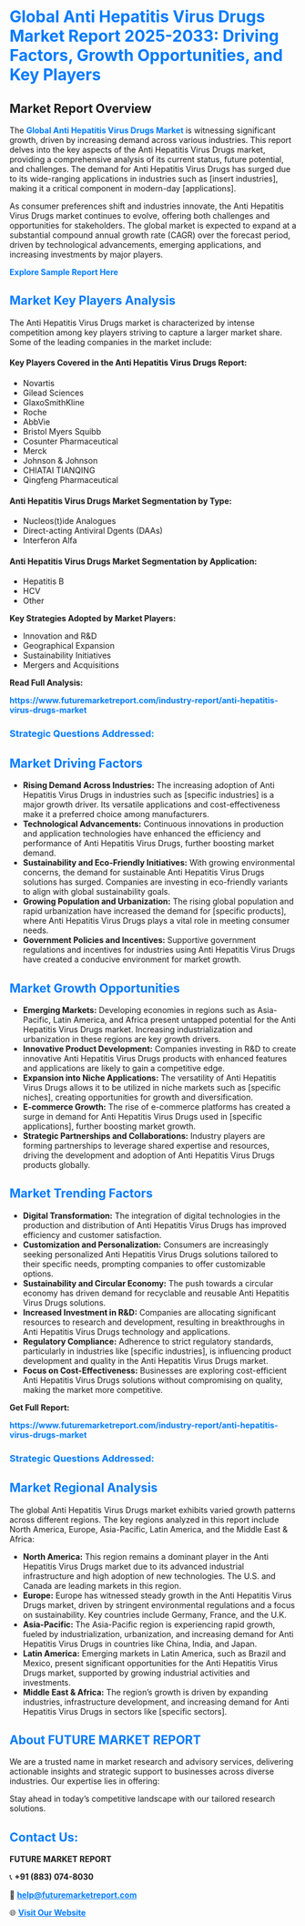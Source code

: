 <h1 style="color: #007BFF;">Global Anti Hepatitis Virus Drugs Market Report 2025-2033: Driving Factors, Growth Opportunities, and Key Players</h1>

<section id="overview">
<h2>Market Report Overview</h2>
<p>The <a href="https://www.futuremarketreport.com/industry-report/anti-hepatitis-virus-drugs-market" style="color: #007BFF; text-decoration: none;"><strong>Global Anti Hepatitis Virus Drugs Market</strong></a> is witnessing significant growth, driven by increasing demand across various industries. This report delves into the key aspects of the Anti Hepatitis Virus Drugs market, providing a comprehensive analysis of its current status, future potential, and challenges. The demand for Anti Hepatitis Virus Drugs has surged due to its wide-ranging applications in industries such as [insert industries], making it a critical component in modern-day [applications].</p>
<p>As consumer preferences shift and industries innovate, the Anti Hepatitis Virus Drugs market continues to evolve, offering both challenges and opportunities for stakeholders. The global market is expected to expand at a substantial compound annual growth rate (CAGR) over the forecast period, driven by technological advancements, emerging applications, and increasing investments by major players.</p>
</section>

<section id="overview">
<p><a href="https://www.futuremarketreport.com/request-sample/reportId=77762" style="color: #007BFF; text-decoration: none;"><strong>Explore Sample Report Here</strong></a></p>
</section>

<section id="key-players">
<h2 style="color: #007BFF;">Market Key Players Analysis</h2>
<p>The Anti Hepatitis Virus Drugs market is characterized by intense competition among key players striving to capture a larger market share. Some of the leading companies in the market include:</p>
<h4>Key Players Covered in the Anti Hepatitis Virus Drugs Report:</h4>
<ul><li>Novartis</li><li>Gilead Sciences</li><li>GlaxoSmithKline</li><li>Roche</li><li>AbbVie</li><li>Bristol Myers Squibb</li><li>Cosunter Pharmaceutical</li><li>Merck</li><li>Johnson &amp; Johnson</li><li>CHIATAI TIANQING</li><li>Qingfeng Pharmaceutical</li></ul>
<h4>Anti Hepatitis Virus Drugs Market Segmentation by Type:</h4>
<ul><li>Nucleos(t)ide Analogues</li><li>Direct-acting Antiviral Dgents (DAAs)</li><li>Interferon Alfa</li></ul>

<h4>Anti Hepatitis Virus Drugs Market Segmentation by Application:</h4>
<ul><li>Hepatitis B</li><li>HCV</li><li>Other</li></ul>
<p><strong>Key Strategies Adopted by Market Players:</strong></p>
<ul>
<li>Innovation and R&D</li>
<li>Geographical Expansion</li>
<li>Sustainability Initiatives</li>
<li>Mergers and Acquisitions</li>
</ul>
</section>

<section>
<p><strong>Read Full Analysis: </strong></p><a href="https://www.futuremarketreport.com/industry-report/anti-hepatitis-virus-drugs-market" style="color: #007BFF; text-decoration: none;"><strong>https://www.futuremarketreport.com/industry-report/anti-hepatitis-virus-drugs-market</strong></a>
<h3 style="color: #007BFF;">Strategic Questions Addressed:</h3>
</section>

<section id="driving-factors">
<h2 style="color: #007BFF;">Market Driving Factors</h2>
<ul>
<li><strong>Rising Demand Across Industries:</strong> The increasing adoption of Anti Hepatitis Virus Drugs in industries such as [specific industries] is a major growth driver. Its versatile applications and cost-effectiveness make it a preferred choice among manufacturers.</li>
<li><strong>Technological Advancements:</strong> Continuous innovations in production and application technologies have enhanced the efficiency and performance of Anti Hepatitis Virus Drugs, further boosting market demand.</li>
<li><strong>Sustainability and Eco-Friendly Initiatives:</strong> With growing environmental concerns, the demand for sustainable Anti Hepatitis Virus Drugs solutions has surged. Companies are investing in eco-friendly variants to align with global sustainability goals.</li>
<li><strong>Growing Population and Urbanization:</strong> The rising global population and rapid urbanization have increased the demand for [specific products], where Anti Hepatitis Virus Drugs plays a vital role in meeting consumer needs.</li>
<li><strong>Government Policies and Incentives:</strong> Supportive government regulations and incentives for industries using Anti Hepatitis Virus Drugs have created a conducive environment for market growth.</li>
</ul>
</section>

<section id="growth-opportunities">
<h2 style="color: #007BFF;">Market Growth Opportunities</h2>
<ul>
<li><strong>Emerging Markets:</strong> Developing economies in regions such as Asia-Pacific, Latin America, and Africa present untapped potential for the Anti Hepatitis Virus Drugs market. Increasing industrialization and urbanization in these regions are key growth drivers.</li>
<li><strong>Innovative Product Development:</strong> Companies investing in R&D to create innovative Anti Hepatitis Virus Drugs products with enhanced features and applications are likely to gain a competitive edge.</li>
<li><strong>Expansion into Niche Applications:</strong> The versatility of Anti Hepatitis Virus Drugs allows it to be utilized in niche markets such as [specific niches], creating opportunities for growth and diversification.</li>
<li><strong>E-commerce Growth:</strong> The rise of e-commerce platforms has created a surge in demand for Anti Hepatitis Virus Drugs used in [specific applications], further boosting market growth.</li>
<li><strong>Strategic Partnerships and Collaborations:</strong> Industry players are forming partnerships to leverage shared expertise and resources, driving the development and adoption of Anti Hepatitis Virus Drugs products globally.</li>
</ul>
</section>

<section id="trending-factors">
<h2 style="color: #007BFF;">Market Trending Factors</h2>
<ul>
<li><strong>Digital Transformation:</strong> The integration of digital technologies in the production and distribution of Anti Hepatitis Virus Drugs has improved efficiency and customer satisfaction.</li>
<li><strong>Customization and Personalization:</strong> Consumers are increasingly seeking personalized Anti Hepatitis Virus Drugs solutions tailored to their specific needs, prompting companies to offer customizable options.</li>
<li><strong>Sustainability and Circular Economy:</strong> The push towards a circular economy has driven demand for recyclable and reusable Anti Hepatitis Virus Drugs solutions.</li>
<li><strong>Increased Investment in R&D:</strong> Companies are allocating significant resources to research and development, resulting in breakthroughs in Anti Hepatitis Virus Drugs technology and applications.</li>
<li><strong>Regulatory Compliance:</strong> Adherence to strict regulatory standards, particularly in industries like [specific industries], is influencing product development and quality in the Anti Hepatitis Virus Drugs market.</li>
<li><strong>Focus on Cost-Effectiveness:</strong> Businesses are exploring cost-efficient Anti Hepatitis Virus Drugs solutions without compromising on quality, making the market more competitive.</li>
</ul>
</section>

<section>
<p><strong>Get Full Report: </strong></p><a href="https://www.futuremarketreport.com/industry-report/anti-hepatitis-virus-drugs-market" style="color: #007BFF; text-decoration: none;"><strong>https://www.futuremarketreport.com/industry-report/anti-hepatitis-virus-drugs-market</strong></a>
<h3 style="color: #007BFF;">Strategic Questions Addressed:</h3>
</section>


<section id="regional-analysis">
<h2 style="color: #007BFF;">Market Regional Analysis</h2>
<p>The global Anti Hepatitis Virus Drugs market exhibits varied growth patterns across different regions. The key regions analyzed in this report include North America, Europe, Asia-Pacific, Latin America, and the Middle East & Africa:</p>
<ul>
<li><strong>North America:</strong> This region remains a dominant player in the Anti Hepatitis Virus Drugs market due to its advanced industrial infrastructure and high adoption of new technologies. The U.S. and Canada are leading markets in this region.</li>
<li><strong>Europe:</strong> Europe has witnessed steady growth in the Anti Hepatitis Virus Drugs market, driven by stringent environmental regulations and a focus on sustainability. Key countries include Germany, France, and the U.K.</li>
<li><strong>Asia-Pacific:</strong> The Asia-Pacific region is experiencing rapid growth, fueled by industrialization, urbanization, and increasing demand for Anti Hepatitis Virus Drugs in countries like China, India, and Japan.</li>
<li><strong>Latin America:</strong> Emerging markets in Latin America, such as Brazil and Mexico, present significant opportunities for the Anti Hepatitis Virus Drugs market, supported by growing industrial activities and investments.</li>
<li><strong>Middle East & Africa:</strong> The region’s growth is driven by expanding industries, infrastructure development, and increasing demand for Anti Hepatitis Virus Drugs in sectors like [specific sectors].</li>
</ul>
</section>

<footer>
<h2 style="color: #007BFF;">About FUTURE MARKET REPORT</h2>
<p>We are a trusted name in market research and advisory services, delivering actionable insights and strategic support to businesses across diverse industries. Our expertise lies in offering:</p>

<p>Stay ahead in today’s competitive landscape with our tailored research solutions.</p>

<h2 style="color: #007BFF;">Contact Us:</h2>
<p><strong>FUTURE MARKET REPORT</strong></p>
<p>📞 <strong>+91 (883) 074-8030</strong></p>
<p>📧 <strong><a href="mailto:help@futuremarketreport.com" style="color: #007BFF;">help@futuremarketreport.com</a></strong></p>
<p>🌐 <strong><a href="https://www.futuremarketreport.com/" style="color: #007BFF;">Visit Our Website</a></strong></p>
</footer>